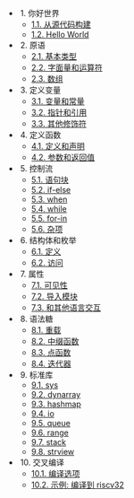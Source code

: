 * &nbsp;1. 你好世界
  * [1.1. 从源代码构建](hello/build-from-src.md)
  * [1.2. Hello World](hello/hello-world.md)
* &nbsp;2. 原语
  * [2.1. 基本类型](primitives/types.md) <!-- 以及类型转换, 类型别名, sizeof -->
  * [2.2. 字面量和运算符](primitives/literals-ops.md)
  * [2.3. 数组](primitives/arrays.md) <!-- 其实是数组初始化器 -->
* &nbsp;3. 定义变量
  * [3.1. 变量和常量](def-vars/vars-consts.md)
  * [3.2. 指针和引用](def-vars/ptrs-refs.md)
  * [3.3. 其他修饰符](def-vars/others.md) <!-- 函数指针, 数组, volatile -->
* &nbsp;4. 定义函数
  * [4.1. 定义和声明](def-funcs/def-decl.md)
  * [4.2. 参数和返回值](def-funcs/args-rets.md)
* &nbsp;5. 控制流
  * [5.1. 语句块](control-flows/blocks.md)
  * [5.2. if-else](control-flows/if-else.md)
  * [5.3. when](control-flows/when.md)
  * [5.4. while](control-flows/while.md)
  * [5.5. for-in](control-flows/for-in.md)
  * [5.6. 杂项](control-flows/miscs.md) <!-- break, continue, return, asm... -->
* &nbsp;6. 结构体和枚举
  * [6.1. 定义](structs-enums/define.md) <!-- 包括初始化器 -->
  * [6.2. 访问](structs-enums/access.md)
* &nbsp;7. 属性
  * [7.1. 可见性](property/visibility.md)
  * [7.2. 导入模块](property/import-mod.md)
  * [7.3. 和其他语言交互](property/ffi.md)
* &nbsp;8. 语法糖
  * [8.1. 重载](sugars/overloading.md) <!-- 函数, 运算符 -->
  * [8.2. 中缀函数](sugars/infix-funcs.md) <!-- 定义新的运算符 -->
  * [8.3. 点函数](sugars/dot-funcs.md) <!-- OOP 风格 -->
  * [8.4. 迭代器](sugars/iterators.md) <!-- scope guard -->
* &nbsp;9. 标准库
  * [9.1. sys](std/sys.md)
  * [9.2. dynarray](std/dynarray.md)
  * [9.3. hashmap](std/hashmap.md)
  * [9.4. io](std/io.md)
  * [9.5. queue](std/queue.md)
  * [9.6. range](std/range.md)
  * [9.7. stack](std/stack.md)
  * [9.8. strview](std/strview.md)
* &nbsp;10. 交叉编译
  * [10.1. 编译选项](cross-comp/options.md)
  * [10.2. 示例: 编译到 riscv32](cross-comp/riscv32.md)
